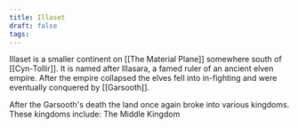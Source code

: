 ```yaml
---
title: Illaset
draft: false
tags:
---
```

Illaset is a smaller continent on [[The Material Plane]] somewhere south of [[Cyn-Tollir]]. It is named after Illasara, a famed ruler of an ancient elven empire. After the empire collapsed the elves fell into in-fighting and were eventually conquered by [[Garsooth]].

After the Garsooth's death the land once again broke into various kingdoms. These kingdoms include: The Middle Kingdom